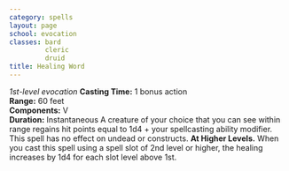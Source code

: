 ```yaml
---
category: spells
layout: page
school: evocation
classes: bard
         cleric
         druid
title: Healing Word 
---
```

_1st-level evocation_ 
**Casting Time:** 1 bonus action    
**Range:** 60 feet    
**Components:** V    
**Duration:** Instantaneous 
A creature of your choice that you can see within range regains hit points equal to 1d4 + your spellcasting ability modifier. This spell has no effect on undead or constructs. 
**At Higher Levels.** When you cast this spell using a spell slot of 2nd level or higher, the healing increases by 1d4 for each slot level above 1st.